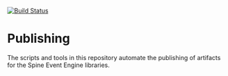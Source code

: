 [![Build Status](https://travis-ci.com/SpineEventEngine/publishing.svg?branch=master)](https://travis-ci.com/SpineEventEngine/publishing)

# Publishing
 
The scripts and tools in this repository automate the publishing of artifacts for the Spine Event Engine libraries. 
